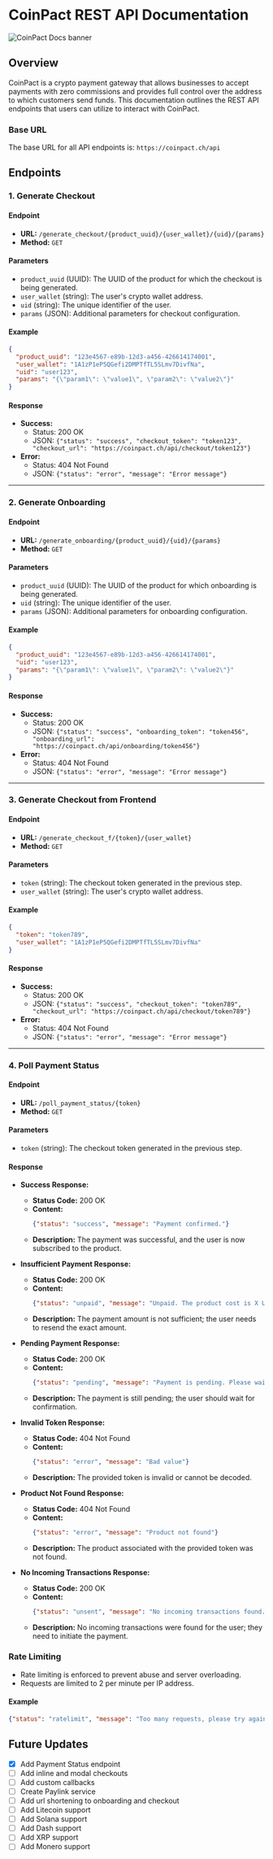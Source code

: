 # CoinPact REST API Documentation
![CoinPact Docs banner](/banner.png)

## Overview

CoinPact is a crypto payment gateway that allows businesses to accept payments with zero commissions and provides full control over the address to which customers send funds. This documentation outlines the REST API endpoints that users can utilize to interact with CoinPact.

### Base URL

The base URL for all API endpoints is: `https://coinpact.ch/api`

## Endpoints

### 1. Generate Checkout

#### Endpoint

- **URL:** `/generate_checkout/{product_uuid}/{user_wallet}/{uid}/{params}`
- **Method:** `GET`

#### Parameters

- `product_uuid` (UUID): The UUID of the product for which the checkout is being generated.
- `user_wallet` (string): The user's crypto wallet address.
- `uid` (string): The unique identifier of the user.
- `params` (JSON): Additional parameters for checkout configuration.

#### Example

```json
{
  "product_uuid": "123e4567-e89b-12d3-a456-426614174001",
  "user_wallet": "1A1zP1eP5QGefi2DMPTfTL5SLmv7DivfNa",
  "uid": "user123",
  "params": "{\"param1\": \"value1\", \"param2\": \"value2\"}"
}
```

#### Response

- **Success:**
  - Status: 200 OK
  - JSON: `{"status": "success", "checkout_token": "token123", "checkout_url": "https://coinpact.ch/api/checkout/token123"}`
- **Error:**
  - Status: 404 Not Found
  - JSON: `{"status": "error", "message": "Error message"}`

---

### 2. Generate Onboarding

#### Endpoint

- **URL:** `/generate_onboarding/{product_uuid}/{uid}/{params}`
- **Method:** `GET`

#### Parameters

- `product_uuid` (UUID): The UUID of the product for which onboarding is being generated.
- `uid` (string): The unique identifier of the user.
- `params` (JSON): Additional parameters for onboarding configuration.

#### Example

```json
{
  "product_uuid": "123e4567-e89b-12d3-a456-426614174001",
  "uid": "user123",
  "params": "{\"param1\": \"value1\", \"param2\": \"value2\"}"
}
```

#### Response

- **Success:**
  - Status: 200 OK
  - JSON: `{"status": "success", "onboarding_token": "token456", "onboarding_url": "https://coinpact.ch/api/onboarding/token456"}`
- **Error:**
  - Status: 404 Not Found
  - JSON: `{"status": "error", "message": "Error message"}`

---

### 3. Generate Checkout from Frontend

#### Endpoint

- **URL:** `/generate_checkout_f/{token}/{user_wallet}`
- **Method:** `GET`

#### Parameters

- `token` (string): The checkout token generated in the previous step.
- `user_wallet` (string): The user's crypto wallet address.

#### Example

```json
{
  "token": "token789",
  "user_wallet": "1A1zP1eP5QGefi2DMPTfTL5SLmv7DivfNa"
}
```

#### Response

- **Success:**
  - Status: 200 OK
  - JSON: `{"status": "success", "checkout_token": "token789", "checkout_url": "https://coinpact.ch/api/checkout/token789"}`
- **Error:**
  - Status: 404 Not Found
  - JSON: `{"status": "error", "message": "Error message"}`

---

### 4. Poll Payment Status

#### Endpoint

- **URL:** `/poll_payment_status/{token}`
- **Method:** `GET`

#### Parameters

- `token` (string): The checkout token generated in the previous step.

#### Response

- **Success Response:**
  - **Status Code:** 200 OK
  - **Content:**
    ```json
    {"status": "success", "message": "Payment confirmed."}
    ```
  - **Description:** The payment was successful, and the user is now subscribed to the product.

- **Insufficient Payment Response:**
  - **Status Code:** 200 OK
  - **Content:**
    ```json
    {"status": "unpaid", "message": "Unpaid. The product cost is X USDT, but only Y USDT was sent, please resend exactly X"}
    ```
  - **Description:** The payment amount is not sufficient; the user needs to resend the exact amount.

- **Pending Payment Response:**
  - **Status Code:** 200 OK
  - **Content:**
    ```json
    {"status": "pending", "message": "Payment is pending. Please wait."}
    ```
  - **Description:** The payment is still pending; the user should wait for confirmation.

- **Invalid Token Response:**
  - **Status Code:** 404 Not Found
  - **Content:**
    ```json
    {"status": "error", "message": "Bad value"}
    ```
  - **Description:** The provided token is invalid or cannot be decoded.

- **Product Not Found Response:**
  - **Status Code:** 404 Not Found
  - **Content:**
    ```json
    {"status": "error", "message": "Product not found"}
    ```
  - **Description:** The product associated with the provided token was not found.

- **No Incoming Transactions Response:**
  - **Status Code:** 200 OK
  - **Content:**
    ```json
    {"status": "unsent", "message": "No incoming transactions found. Please send payment."}
    ```
  - **Description:** No incoming transactions were found for the user; they need to initiate the payment.

### Rate Limiting

- Rate limiting is enforced to prevent abuse and server overloading.
- Requests are limited to 2 per minute per IP address.

#### Example

```json
{"status": "ratelimit", "message": "Too many requests, please try again in 30 seconds."}
```

## Future Updates

- [x] Add Payment Status endpoint
- [ ] Add inline and modal checkouts
- [ ] Add custom callbacks
- [ ] Create Paylink service
- [ ] Add url shortening to onboarding and checkout
- [ ] Add Litecoin support
- [ ] Add Solana support
- [ ] Add Dash support
- [ ] Add XRP support
- [ ] Add Monero support
